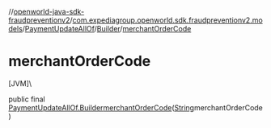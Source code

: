 //[openworld-java-sdk-fraudpreventionv2](../../../../index.md)/[com.expediagroup.openworld.sdk.fraudpreventionv2.models](../../index.md)/[PaymentUpdateAllOf](../index.md)/[Builder](index.md)/[merchantOrderCode](merchant-order-code.md)

# merchantOrderCode

[JVM]\

public final [PaymentUpdateAllOf.Builder](index.md)[merchantOrderCode](merchant-order-code.md)([String](https://docs.oracle.com/javase/8/docs/api/java/lang/String.html)merchantOrderCode)
